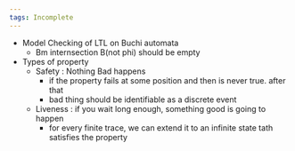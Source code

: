 ```yaml
---
tags: Incomplete
---
```

- Model Checking of LTL on Buchi automata
	- Bm internsection B(not phi) should be empty
- Types of property
	- Safety : Nothing Bad happens
		- if the property fails at some position and then is never true. after that
		- bad thing should be identifiable as a discrete event
	- Liveness : if you wait long enough, something good is going to happen
		- for every finite trace, we can extend it to an infinite state tath satisfies the property